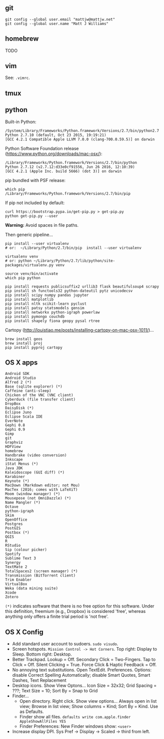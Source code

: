 ## git

```
git config --global user.email "mattjw@mattjw.net"
git config --global user.name "Matt J Williams"
```


## homebrew
TODO


## vim
See: `.vimrc`.


## tmux



## python

Built-in Python:
```
/System/Library/Frameworks/Python.framework/Versions/2.7/bin/python2.7
Python 2.7.10 (default, Oct 23 2015, 19:19:21) 
[GCC 4.2.1 Compatible Apple LLVM 7.0.0 (clang-700.0.59.5)] on darwin
```

Python Software Foundation release (https://www.python.org/downloads/mac-osx/):
```
/Library/Frameworks/Python.framework/Versions/2.7/bin/python
Python 2.7.12 (v2.7.12:d33e0cf91556, Jun 26 2016, 12:10:39) 
[GCC 4.2.1 (Apple Inc. build 5666) (dot 3)] on darwin
```

pip bundled with PSF release:
```
which pip
/Library/Frameworks/Python.framework/Versions/2.7/bin/pip
```

If pip not included by default:
```
curl https://bootstrap.pypa.io/get-pip.py > get-pip.py
python get-pip.py --user
```

**Warning:** Avoid spaces in file paths.

Then generic pipeline...

```
pip install --user virtualenv
# or:  ~/Library/Python/2.7/bin/pip  install --user virtualenv
```

```
virtualenv venv
# or: python ~/Library/Python/2.7/lib/python/site-packages/virtualenv.py venv
```

```
source venv/bin/activate
which pip python
```

```
pip install requests publicsuffix2 urllib3 flask beautifulsoup4 scrapy
pip install sh functools32 python-dateutil pytz unicodecsv
pip install scipy numpy pandas jupyter
pip install matplotlib
pip install nltk scikit-learn pyclust
pip install patsy statsmodels gensim
pip install networkx python-igraph powerlaw
pip install pymongo couchdb
pip install shapely fiona geopy pysal rtree
```

Cartopy (http://louistiao.me/posts/installing-cartopy-on-mac-osx-1011/)...
```
brew install geos
brew install proj
pip install pyproj cartopy
```


## OS X apps

```
Android SDK
Android Studio
Alfred 2 (*)
Base (sqlite explorer) (*)
Caffeine (anti-sleep)
Chicken of the VNC (VNC client)
Cyberduck (file transfer client)
DropBox
DaisyDisk (*)
Eclipse Juno
Eclipse Scala IDE
EverNote
Gephi 0.8
Gephi 0.9
Gimp
git
Graphviz
HDFView
homebrew
Handbrake (video conversion)
Inkscape
iStat Menus (*)
Java JDK
Kaleidoscope (GUI diff) (*)
Karabiner
Keynote (*)
MacDown (Markdown editor; not Mou)
MacTex (2016; comes with LaTeXiT)
Moom (window manager) (*)
Mousepose (not OmniDazzle) (*)
Name Mangler (*)
Octave
python-igraph
Skim
OpenOffice
Postgres
PostGIS
Postbox (*)
QGIS
R
RStudio
Sip (colour picker)
Spotify
Sublime Text 3
Synergy
TextMate 2
TotalSpaces2 (screen manager) (*)
Transmission (BitTorrent client)
Trim Enabler
VirtualBox
Weka (data mining suite)
Xcode
Zotero
```

`(*)` indicates software that there is no free option for this software. Under this definition, freemium (e.g., Dropbox) is considered 'free', whereas anything only offers a finite trial period is 'not free'.

## OS X Config

* Add standard user account to sudoers. `sudo visudo`.
* Screen hotspots. `Mission Control -> Hot Corners`. Top right: Display to Sleep. Bottom right: Desktop.
* Better Trackpad. Lookup = Off. Secondary Click = Two-Fingers. Tap to Click = Off. Silent Clicking = True. Force Click & Haptic Feedback = Off.
* No annoying text substitutions. Open TextEdit. Preferences. Options: disable Correct Spelling Automatically; disable Smart Quotes, Smart Dashes, Text Replacement
* Desktop icons. Show View Optons... Icon Size = 32x32; Grid Spacing = ???; Text Size = 10; Sort By = Snap to Grid
* Finder...
  * Open directory. Right click. Show view options... Always open in list view; Browse in list view; Show columns = Kind; Sort By = Kind. Use as Defaults.
  * Finder show all files. `defaults write com.apple.finder AppleShowAllFiles YES`
  * Finder Preferences: New Finder windows show: `<user>`
* Increase display DPI. Sys Pref -> Display -> Scaled -> third from left.
